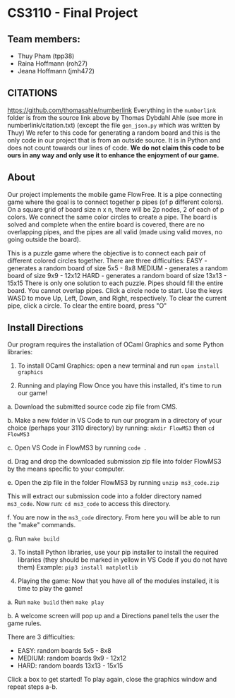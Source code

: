 # CS3110 - Final Project

## Team members:
- Thuy Pham (tpp38)
- Raina Hoffmann (roh27)
- Jeana Hoffmann (jmh472)

## CITATIONS
https://github.com/thomasahle/numberlink 
Everything in the ``numberlink`` folder is from the source link above by Thomas Dybdahl Ahle (see more in numberlink/citation.txt) (except the file ``gen_json.py`` which was written by Thuy)
We refer to this code for generating a random board and this is the only code in our project that is from an outside source. It is in Python and does not count towards our lines of code. **We do not claim this code to be ours in any way and only use it to enhance the enjoyment of our game.**

## About
Our project implements the mobile game FlowFree. It is a pipe connecting game where the goal is to connect together p pipes (of p different colors). On a square grid of board size n x n, there will be 2p nodes, 2 of each of p colors. We connect the same color circles to create a pipe. The board is solved and complete when the entire board is covered, there are no overlapping pipes, and the pipes are all valid (made using valid moves, no going outside the board).

This is a puzzle game where the objective is to connect each pair of different colored circles together. There are three difficulties: EASY - generates a random board of size 5x5 - 8x8 MEDIUM - generates a random board of size 9x9 - 12x12 HARD - generates a random board of size 13x13 - 15x15 There is only one solution to each puzzle. Pipes should fill the entire board. You cannot overlap pipes. Click a circle node to start. Use the keys WASD to move Up, Left, Down, and Right, respectively. To clear the current pipe, click a circle. To clear the entire board, press "O"

## Install Directions

Our program requires the installation of OCaml Graphics and some Python libraries:

1. To install OCaml Graphics: open a new terminal and run ``opam install graphics``

2. Running and playing Flow Once you have this installed, it's time to run our game!

a. Download the submitted source code zip file from CMS.

b. Make a new folder in VS Code to run our program in a directory of your choice (perhaps your 3110 directory) by running: ``mkdir FlowMS3`` then ``cd FlowMS3`` 

c. Open VS Code in FlowMS3 by running ``code .`` 

d. Drag and drop the downloaded submission zip file into folder FlowMS3 by the means specific to your computer. 

e. Open the zip file in the folder FlowMS3 by running ``unzip ms3_code.zip``

This will extract our submission code into a folder directory named ``ms3_code``. Now run: ``cd ms3_code`` to access this directory.

f. You are now in the ``ms3_code`` directory. From here you will be able to run the "make" commands.

g. Run ``make build``

3. To install Python libraries, use your pip installer to install the required libraries (they should be marked in yellow in VS Code if you do not have them) Example: ``pip3 install matplotlib``

4. Playing the game: Now that you have all of the modules installed, it is time to play the game!

a. Run ``make build`` then ``make play``

b. A welcome screen will pop up and a Directions panel tells the user the game rules.

There are 3 difficulties: 
- EASY: random boards 5x5 - 8x8 
- MEDIUM: random boards 9x9 - 12x12
- HARD: random boards 13x13 - 15x15

Click a box to get started! To play again, close the graphics window and repeat steps a-b.